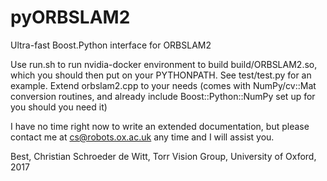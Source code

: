 # pyORBSLAM2
Ultra-fast Boost.Python interface for ORBSLAM2

Use run.sh to run nvidia-docker environment to build build/ORBSLAM2.so, which you should then put on your PYTHONPATH.
See test/test.py for an example. Extend orbslam2.cpp to your needs (comes with NumPy/cv::Mat conversion routines, and already include Boost::Python::NumPy set up for you should you need it)

I have no time right now to write an extended documentation, but please contact me at cs@robots.ox.ac.uk any time and I will assist you.

Best, Christian Schroeder de Witt, Torr Vision Group, University of Oxford, 2017
